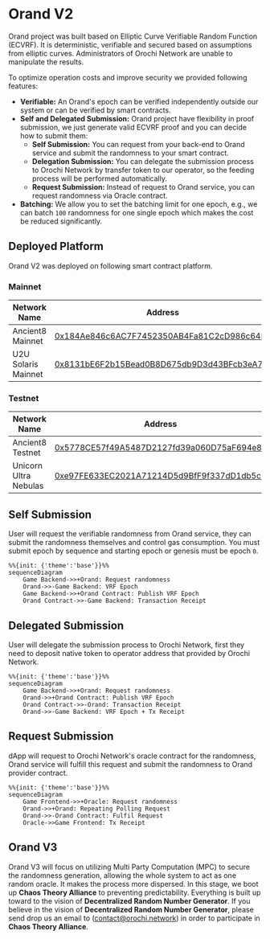 # Orand V2

Orand project was built based on Elliptic Curve Verifiable Random Function (ECVRF). It is deterministic, verifiable and secured based on assumptions from elliptic curves. Administrators of Orochi Network are unable to manipulate the results.

To optimize operation costs and improve security we provided following features:

- **Verifiable:** An Orand's epoch can be verified independently outside our system or can be verified by smart contracts.
- **Self and Delegated Submission:** Orand project have flexibility in proof submission, we just generate valid ECVRF proof and you can decide how to submit them:
  - **Self Submission:** You can request from your back-end to Orand service and submit the randomness to your smart contract.
  - **Delegation Submission:** You can delegate the submission process to Orochi Network by transfer token to our operator, so the feeding process will be performed automatically.
  - **Request Submission:** Instead of request to Orand service, you can request randomness via Oracle contract.
- **Batching:** We allow you to set the batching limit for one epoch, e.g., we can batch `100` randomness for one single epoch which makes the cost be reduced significantly.

## Deployed Platform

Orand V2 was deployed on following smart contract platform.

### Mainnet

| Network Name        | Address                                                                                                                   |
| ------------------- | ------------------------------------------------------------------------------------------------------------------------- |
| Ancient8 Mainnet    | [0x184Ae846c6AC7F7452350AB4Fa81C2cD986c64E1](https://scan.ancient8.gg/address/0x184Ae846c6AC7F7452350AB4Fa81C2cD986c64E1) |
| U2U Solaris Mainnet | [0x8131bE6F2b15Bead0B8D675db9D3d43BFcb3eA72](https://u2uscan.xyz/address/0x8131bE6F2b15Bead0B8D675db9D3d43BFcb3eA72)      |

### Testnet

| Network Name          | Address                                                                                                                             |
| --------------------- | ----------------------------------------------------------------------------------------------------------------------------------- |
| Ancient8 Testnet      | [0x5778CE57f49A5487D2127fd39a060D75aF694e8c](https://scanv2-testnet.ancient8.gg/address/0x5778CE57f49A5487D2127fd39a060D75aF694e8c) |
| Unicorn Ultra Nebulas | [0xe97FE633EC2021A71214D5d9BfF9f337dD1db5c1](https://testnet.u2uscan.xyz/address/0xe97FE633EC2021A71214D5d9BfF9f337dD1db5c1)        |

## Self Submission

User will request the verifiable randomness from Orand service, they can submit the randomness themselves and control gas consumption. You must submit epoch by sequence and starting epoch or genesis must be epoch `0`.

```mermaid
%%{init: {'theme':'base'}}%%
sequenceDiagram
    Game Backend->>+Orand: Request randomness
    Orand->>-Game Backend: VRF Epoch
    Game Backend->>+Orand Contract: Publish VRF Epoch
    Orand Contract->>-Game Backend: Transaction Receipt
```

## Delegated Submission

User will delegate the submission process to Orochi Network, first they need to deposit native token to operator address that provided by Orochi Network.

```mermaid
%%{init: {'theme':'base'}}%%
sequenceDiagram
    Game Backend->>+Orand: Request randomness
    Orand->>+Orand Contract: Publish VRF Epoch
    Orand Contract->>-Orand: Transaction Receipt
    Orand->>-Game Backend: VRF Epoch + Tx Receipt
```

## Request Submission

dApp will request to Orochi Network's oracle contract for the randomness, Orand service will fulfill this request and submit the randomness to Orand provider contract.

```mermaid
%%{init: {'theme':'base'}}%%
sequenceDiagram
    Game Frontend->>+Oracle: Request randomness
    Orand->>+Orand: Repeating Polling Request
    Orand->>-Orand Contract: Fulfil Request
    Oracle->>Game Frontend: Tx Receipt
```

## Orand V3

Orand V3 will focus on utilizing Multi Party Computation (MPC) to secure the randomness generation, allowing the whole system to act as one random oracle. It makes the process more dispersed. In this stage, we boot up **Chaos Theory Alliance** to preventing predictability. Everything is built up toward to the vision of **Decentralized Random Number Generator**. If you believe in the vision of **Decentralized Random Number Generator**, please send drop us an email to ([contact@orochi.network](contact@orochi.network)) in order to participate in **Chaos Theory Alliance**.
